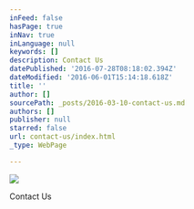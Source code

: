 ```yaml
---
inFeed: false
hasPage: true
inNav: true
inLanguage: null
keywords: []
description: Contact Us
datePublished: '2016-07-28T08:18:02.394Z'
dateModified: '2016-06-01T15:14:18.618Z'
title: ''
author: []
sourcePath: _posts/2016-03-10-contact-us.md
authors: []
publisher: null
starred: false
url: contact-us/index.html
_type: WebPage

---
```

![](https://the-grid-user-content.s3-us-west-2.amazonaws.com/962ce5c6-87d9-4d37-8d23-c60f743576ae.jpg)

Contact Us